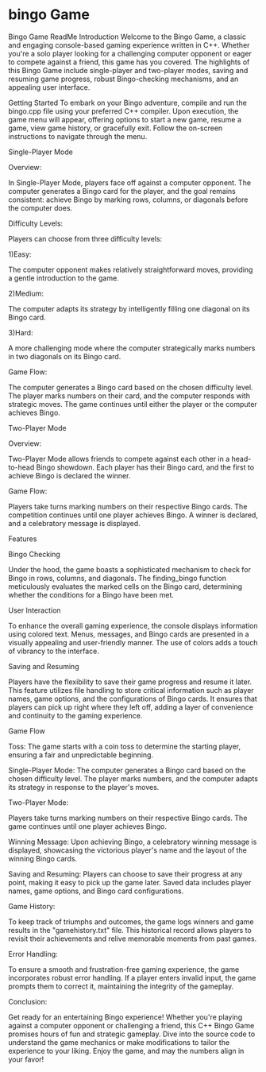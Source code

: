 
# bingo Game

Bingo Game ReadMe
Introduction
Welcome to the Bingo Game, a classic and engaging console-based gaming experience written in C++. Whether you're a solo player looking for a challenging computer opponent or eager to compete against a friend, this game has you covered. The highlights of this Bingo Game include single-player and two-player modes, saving and resuming game progress, robust Bingo-checking mechanisms, and an appealing user interface.

Getting Started
To embark on your Bingo adventure, compile and run the bingo.cpp file using your preferred C++ compiler. Upon execution, the game menu will appear, offering options to start a new game, resume a game, view game history, or gracefully exit. Follow the on-screen instructions to navigate through the menu.

Single-Player Mode

Overview:

In Single-Player Mode, players face off against a computer opponent. The computer generates a Bingo card for the player, and the goal remains consistent: achieve Bingo by marking rows, columns, or diagonals before the computer does.

Difficulty Levels:

Players can choose from three difficulty levels:

1)Easy:

 The computer opponent makes relatively straightforward moves, providing a gentle introduction to the game.

2)Medium: 

The computer adapts its strategy by intelligently filling one diagonal on its Bingo card.

3)Hard: 

A more challenging mode where the computer strategically marks numbers in two diagonals on its Bingo card.

Game Flow:

The computer generates a Bingo card based on the chosen difficulty level.
The player marks numbers on their card, and the computer responds with strategic moves.
The game continues until either the player or the computer achieves Bingo.

Two-Player Mode

Overview:

Two-Player Mode allows friends to compete against each other in a head-to-head Bingo showdown. Each player has their Bingo card, and the first to achieve Bingo is declared the winner.

Game Flow:

Players take turns marking numbers on their respective Bingo cards.
The competition continues until one player achieves Bingo.
A winner is declared, and a celebratory message is displayed.

Features

Bingo Checking

Under the hood, the game boasts a sophisticated mechanism to check for Bingo in rows, columns, and diagonals. The finding_bingo function meticulously evaluates the marked cells on the Bingo card, determining whether the conditions for a Bingo have been met.

User Interaction

To enhance the overall gaming experience, the console displays information using colored text. Menus, messages, and Bingo cards are presented in a visually appealing and user-friendly manner. The use of colors adds a touch of vibrancy to the interface.

Saving and Resuming

Players have the flexibility to save their game progress and resume it later. This feature utilizes file handling to store critical information such as player names, game options, and the configurations of Bingo cards. It ensures that players can pick up right where they left off, adding a layer of convenience and continuity to the gaming experience.

Game Flow

Toss: 
The game starts with a coin toss to determine the starting player, ensuring a fair and unpredictable beginning.

Single-Player Mode:
 The computer generates a Bingo card based on the chosen difficulty level. The player marks numbers, and the computer adapts its strategy in response to the player's moves.

Two-Player Mode:

Players take turns marking numbers on their respective Bingo cards. The game continues until one player achieves Bingo.

Winning Message:
 Upon achieving Bingo, a celebratory winning message is displayed, showcasing the victorious player's name and the layout of the winning Bingo cards.

Saving and Resuming: 
Players can choose to save their progress at any point, making it easy to pick up the game later. Saved data includes player names, game options, and Bingo card configurations.

Game History:

To keep track of triumphs and outcomes, the game logs winners and game results in the "gamehistory.txt" file. This historical record allows players to revisit their achievements and relive memorable moments from past games.

Error Handling:

To ensure a smooth and frustration-free gaming experience, the game incorporates robust error handling. If a player enters invalid input, the game prompts them to correct it, maintaining the integrity of the gameplay.

Conclusion:

Get ready for an entertaining Bingo experience! Whether you're playing against a computer opponent or challenging a friend, this C++ Bingo Game promises hours of fun and strategic gameplay. Dive into the source code to understand the game mechanics or make modifications to tailor the experience to your liking.
Enjoy the game, and may the numbers align in your favor!



